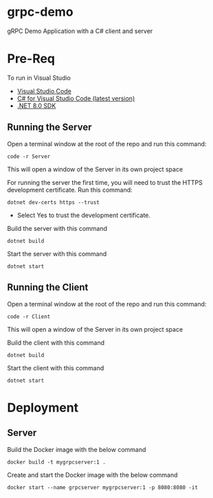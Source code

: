 # grpc-demo
gRPC Demo Application with a C# client and server


# Pre-Req
To run in Visual Studio
- [Visual Studio Code](https://code.visualstudio.com/download)
- [C# for Visual Studio Code (latest version)](https://marketplace.visualstudio.com/items?itemName=ms-dotnettools.csharp)
- [.NET 8.0 SDK](https://dotnet.microsoft.com/download/dotnet/8.0)

## Running the Server

Open a terminal window at the root of the repo and run this command:
```
code -r Server
```
This will open a window of the Server in its own project space


For running the server the first time, you will need to trust the HTTPS development certificate. Run this command:
```
dotnet dev-certs https --trust
```
- Select Yes to trust the development certificate.

Build the server with this command
```
dotnet build
```

Start the server with this command
```
dotnet start
```

## Running the Client
Open a terminal window at the root of the repo and run this command:
```
code -r Client
```
This will open a window of the Server in its own project space

Build the client with this command
```
dotnet build
```

Start the client with this command
```
dotnet start
```

# Deployment
## Server
Build the Docker image with the below command
```
docker build -t mygrpcserver:1 .  
```

Create and start the Docker image with the below command
```
docker start --name grpcserver mygrpcserver:1 -p 8080:8080 -it
```


